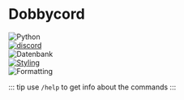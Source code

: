 # Dobbycord

![Python](https://img.shields.io/badge/python-3.10.8-4B8BBE.svg)    
[![discord](https://img.shields.io/badge/discord-2.0.1-7289da.svg)](https://github.com/Rapptz/discord.py)   
![Datenbank](https://img.shields.io/badge/MongoDB-5.0.7-2b531d.svg)     
[![Styling](https://img.shields.io/badge/styling-black-000000.svg)](https://github.com/ambv/black)  
![Formatting](<https://img.shields.io/badge/formatting-pep8-FFD43B.svg>)

::: tip
use `/help` to get info about the commands
:::